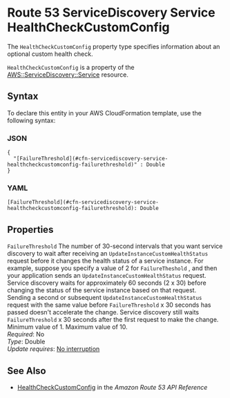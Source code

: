 # Route 53 ServiceDiscovery Service HealthCheckCustomConfig<a name="aws-properties-servicediscovery-service-healthcheckcustomconfig"></a>

<a name="aws-properties-servicediscovery-service-healthcheckcustomconfig-description"></a>The `HealthCheckCustomConfig` property type specifies information about an optional custom health check\.

<a name="aws-properties-servicediscovery-service-healthcheckcustomconfig-inheritance"></a> `HealthCheckCustomConfig` is a property of the [AWS::ServiceDiscovery::Service](aws-resource-servicediscovery-service.md) resource\.

## Syntax<a name="aws-properties-servicediscovery-service-healthcheckcustomconfig-syntax"></a>

To declare this entity in your AWS CloudFormation template, use the following syntax:

### JSON<a name="aws-properties-servicediscovery-service-healthcheckcustomconfig-syntax.json"></a>

```
{
  "[FailureThreshold](#cfn-servicediscovery-service-healthcheckcustomconfig-failurethreshold)" : Double
}
```

### YAML<a name="aws-properties-servicediscovery-service-healthcheckcustomconfig-syntax.yaml"></a>

```
[FailureThreshold](#cfn-servicediscovery-service-healthcheckcustomconfig-failurethreshold): Double
```

## Properties<a name="aws-properties-servicediscovery-service-healthcheckcustomconfig-properties"></a>

`FailureThreshold`  <a name="cfn-servicediscovery-service-healthcheckcustomconfig-failurethreshold"></a>
The number of 30\-second intervals that you want service discovery to wait after receiving an `UpdateInstanceCustomHealthStatus` request before it changes the health status of a service instance\. For example, suppose you specify a value of 2 for `FailureTheshold` , and then your application sends an `UpdateInstanceCustomHealthStatus` request\. Service discovery waits for approximately 60 seconds \(2 x 30\) before changing the status of the service instance based on that request\.  
Sending a second or subsequent `UpdateInstanceCustomHealthStatus` request with the same value before `FailureThreshold` x 30 seconds has passed doesn't accelerate the change\. Service discovery still waits `FailureThreshold` x 30 seconds after the first request to make the change\.  
Minimum value of 1\. Maximum value of 10\.  
 *Required*: No  
 *Type*: Double  
 *Update requires*: [No interruption](using-cfn-updating-stacks-update-behaviors.md#update-no-interrupt) 

## See Also<a name="aws-properties-servicediscovery-service-healthcheckcustomconfig-seealso"></a>
+ [HealthCheckCustomConfig](https://docs.aws.amazon.com/Route53/latest/APIReference/API_autonaming_HealthCheckCustomConfig.html) in the *Amazon Route 53 API Reference*